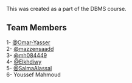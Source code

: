 This was created as a part of the DBMS course.


## Team Members
1- [@Omar-Yasser](https://github.com/Omar-Yasser)  
2- [@mazzensaadd](https://github.com/mazzensaadd)  
3- [@mh084449](https://github.com/mh084449)  
4- [@Elkhdiwy](https://github.com/Elkhdiwy)  
5- [@SalmaAlassal](https://github.com/SalmaAlassal)  
6- Youssef Mahmoud
